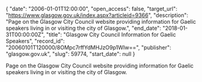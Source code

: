 {
  "date": "2006-01-01T12:00:00", 
  "open_access": false, 
  "target_url": "https://www.glasgow.gov.uk/index.aspx?articleid=9366", 
  "description": "Page on the Glasgow City Council website providing information for Gaelic speakers living in or visiting the city of Glasgow.", 
  "end_date": "2018-01-31T00:00:00Z", 
  "title": "Glasgow City Council Information for Gaelic Speakers", 
  "record_id": "20060101T120000/8OMpc7rffYdMHJzO9p1WIw==", 
  "publisher": "glasgow.gov.uk", 
  "slug": 59774, 
  "start_date": null
}

Page on the Glasgow City Council website providing information for Gaelic speakers living in or visiting the city of Glasgow.
